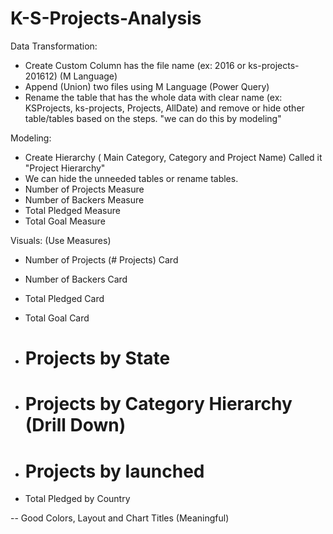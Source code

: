 # K-S-Projects-Analysis

Data Transformation:
- Create Custom Column has the file name (ex: 2016 or ks-projects-201612) (M Language)
- Append (Union) two files using M Language (Power Query)
- Rename the table that has the whole data with clear name (ex: KSProjects, ks-projects, Projects, AllDate) and remove or hide other table/tables based on the steps. "we can do this by modeling"

Modeling:
- Create Hierarchy ( Main Category, Category and Project Name) Called it "Project Hierarchy"  
- We can hide the unneeded tables or rename tables.
- Number of Projects Measure
- Number of Backers Measure
- Total Pledged Measure 
- Total Goal Measure

Visuals: (Use Measures)
- Number of Projects (# Projects) Card
- Number of Backers Card
- Total Pledged Card
- Total Goal Card

- # Projects by State
- # Projects by Category Hierarchy (Drill Down)
- # Projects by launched
- Total Pledged by Country


-- Good Colors, Layout and Chart Titles (Meaningful)
